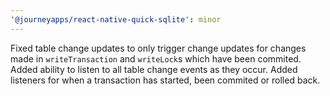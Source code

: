 ```yaml
---
'@journeyapps/react-native-quick-sqlite': minor
---
```


Fixed table change updates to only trigger change updates for changes made in `writeTransaction` and `writeLock`s which have been commited. Added ability to listen to all table change events as they occur. Added listeners for when a transaction has started, been commited or rolled back.
